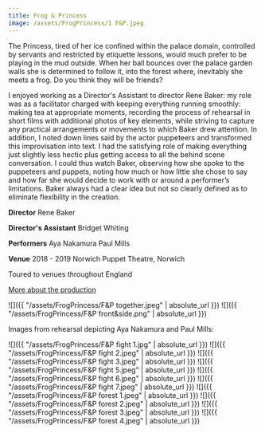 ```yaml
---
title: Frog & Princess
image: /assets/FrogPrincess/1 F&P.jpeg
---
```


The Princess, tired of her ice confined within the palace domain, controlled by servants and restricted by etiquette lessons, would much prefer to be playing in the mud outside. When her ball bounces over the palace garden walls she is determined to follow it, into the forest where, inevitably she meets a frog. Do you think they will be friends?

I enjoyed working as a Director's Assistant to director Rene Baker: my role was as a facilitator
charged with keeping everything running smoothly: making tea at appropriate moments, recording the process of rehearsal in short films with additional photos of key elements, while striving to capture any practical arrangements or movements to which Baker drew attention. In addition, I noted down lines said by the actor puppeteers and transformed this improvisation into text. I had the satisfying role of making everything just slightly less hectic plus getting access to all the behind scene conversation. I could thus watch Baker, observing how she spoke to the puppeteers and puppets, noting how much or how little she chose to say and how far she would decide to work with or around a performer’s limitations. Baker always had a clear idea but not so clearly defined as to eliminate flexibility in the creation.

**Director**
Rene Baker

**Director's Assistant**
Bridget Whiting

**Performers**
Aya Nakamura
Paul Mills

**Venue**
2018 - 2019
Norwich Puppet Theatre, Norwich

Toured to venues throughout England

[More about the production](http://www.puppettheatre.co.uk/whats-on/puppetry/frog-and-princess)

![]({{ "/assets/FrogPrincess/F&P together.jpeg" | absolute_url }})
![]({{ "/assets/FrogPrincess/F&P front&side.png" | absolute_url }})

Images from rehearsal depicting Aya Nakamura and Paul Mills:

![]({{ "/assets/FrogPrincess/F&P fight 1.jpg" | absolute_url }})
![]({{ "/assets/FrogPrincess/F&P fight 2.jpeg" | absolute_url }})
![]({{ "/assets/FrogPrincess/F&P fight 3.jpeg" | absolute_url }})
![]({{ "/assets/FrogPrincess/F&P fight 5.jpeg" | absolute_url }})
![]({{ "/assets/FrogPrincess/F&P fight 6.jpeg" | absolute_url }})
![]({{ "/assets/FrogPrincess/F&P fight 7.jpeg" | absolute_url }})
![]({{ "/assets/FrogPrincess/F&P forest 1.jpeg" | absolute_url }})
![]({{ "/assets/FrogPrincess/F&P forest 2.jpeg" | absolute_url }})
![]({{ "/assets/FrogPrincess/F&P forest 3.jpeg" | absolute_url }})
![]({{ "/assets/FrogPrincess/F&P forest 4.jpeg" | absolute_url }})
